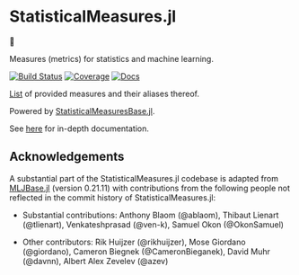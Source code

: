 # StatisticalMeasures.jl

&#128679;

Measures (metrics) for statistics and machine learning.

[![Build Status](https://github.com/JuliaAI/StatisticalMeasures.jl/workflows/CI/badge.svg)](https://github.com/JuliaAI/StatisticalMeasures.jl/actions)
[![Coverage](https://codecov.io/gh/JuliaAI/StatisticalMeasures.jl/branch/master/graph/badge.svg)](https://codecov.io/github/JuliaAI/StatisticalMeasures.jl?branch=master)
[![Docs](https://img.shields.io/badge/docs-dev-blue.svg)](https://juliaai.github.io/StatisticalMeasures.jl/dev/)

[List](https://juliaai.github.io/StatisticalMeasures.jl/dev/auto_generated_list_of_measures.html#aliases) of provided measures and their aliases thereof.

Powered by
[StatisticalMeasuresBase.jl](https://juliaai.github.io/StatisticalMeasuresBase.jl/dev/).

See [here](https://juliaai.github.io/StatisticalMeasures.jl/dev/) for in-depth
documentation.

## Acknowledgements

A substantial part of the StatisticalMeasures.jl codebase is adapted from
[MLJBase.jl](https://github.com/JuliaAI/MLJBase.jl) (version 0.21.11) with contributions
from the following people not reflected in the commit history of StatisticalMeasures.jl:

- Substantial contributions: Anthony Blaom (@ablaom), Thibaut Lienart (@tlienart),
  Venkateshprasad (@ven-k), Samuel Okon (@OkonSamuel)

- Other contributors: Rik Huijzer (@rikhuijzer), Mose Giordano (@giordano), Cameron
  Biegnek (@CameronBieganek), David Muhr (@davnn), Albert Alex Zevelev (@azev)
